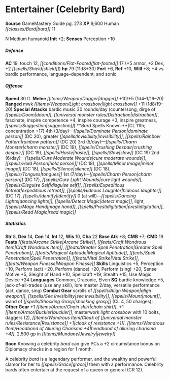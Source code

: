 ﻿---
cssclass: [monsters]
title1: Entertainer (Celebrity Bard)
title2: Entertainer (Celebrity Bard)
CR: 10
sources:
- name: GameMastery Guide
  page: 273
  link: http://paizo.com/pathfinderRPG/v5748btpy8ffn
XP: 9600
race: Human
classes:
- bard 11
alignment: N
size: Medium
type: humanoid
initiative:
  bonus: 2
AC:
  AC: 19
  touch: 12
  flat_footed: 17
  components:
    armor: 5
    dex: 2
    shield: 2
HP:
  HP: 79
  long: 11d8+30
saves:
  fort: 6
  ref: 10
  will: 8
  other: +4 vs. bardic performance, language-dependent, and sonic
speeds:
  base: 30
attacks:
  melee:
  - - text: dagger +10/+5 (1d4-1/19-20)
      entries:
      - - damage: 1d4-1
          crit_range: 19-20
      attack: dagger
      bonus:
      - 10
      - 5
  ranged:
  - - text: mwk light crossbow +11 (1d8/19-20)
      entries:
      - - damage: 1d8
          crit_range: 19-20
      attack: mwk light crossbow
      bonus:
      - 11
  special:
  - bardic music 30 rounds/day (countersong, dirge of doom, distraction, fascinate,
    inspire competence +4, inspire courage +3, inspire greatness, suggestion)
spells:
  entries:
  - name: dominate person
    source: Bard
    level: 4
    DC: 20
  - name: greater invisibility
    source: Bard
    level: 4
  - name: rainbow pattern
    source: Bard
    level: 4
    DC: 20
  - name: charm monster
    source: Bard
    level: 3
    DC: 19
  - name: crushing despair
    source: Bard
    level: 3
    DC: 19
  - name: haste
    source: Bard
    level: 3
  - name: slow
    source: Bard
    level: 3
    DC: 19
  - name: cure moderate wounds
    source: Bard
    level: 2
  - name: hold person
    source: Bard
    level: 2
    DC: 18
  - name: minor image
    source: Bard
    level: 2
    DC: 18
  - name: silence
    source: Bard
    level: 2
    DC: 18
  - name: tongues
    source: Bard
    level: 2
  - name: charm person
    source: Bard
    level: 1
    DC: 17
  - name: cure light wounds
    source: Bard
    level: 1
  - name: disguise self
    source: Bard
    level: 1
  - name: expeditious retreat
    source: Bard
    level: 1
  - name: hideous laughter
    source: Bard
    level: 1
    DC: 17
  - name: identify
    source: Bard
    level: 1
  - name: dancing lights
    source: Bard
    level: 0
  - name: detect magic
    source: Bard
    level: 0
  - name: light
    source: Bard
    level: 0
  - name: mage hand
    source: Bard
    level: 0
  - name: prestidigitation
    source: Bard
    level: 0
  - name: read magic
    source: Bard
    level: 0
  sources:
  - name: Bard
    type: known
    CL: 11
    concentration: 17
    slots:
      4: 3
      3: 5
      2: 6
      1: 7
      0: at-will
ability_scores:
  STR: 8
  DEX: 14
  CON: 14
  INT: 12
  WIS: 10
  CHA: 22
BAB: 8
CMB: 7
CMD: 19
feats:
- name: Arcane Strike
- name: Craft Wondrous Item
- name: Greater Spell Penetration
- name: Magical Aptitude
- name: Spell Penetration
- name: Vital Strike
- name: Weapon Finesse
skills:
  Linguistics: 5
  Perception: 10
  Perform (act): 20
  Perform (dance): 20
  Perform (sing): 20
  Sense Motive: 5
  Sleight of Hand: 10
  Spellcraft: 19
  Stealth: 15
  Use Magic Device: 24
languages:
- Common
- Draconic
- Elven
special_qualities:
- bardic knowledge +5
- jack-of-all-trades (use any skill)
- lore master 2/day
- versatile performance (act, dance, sing)
gear:
  combat:
  - scrolls of align weapon
  - see invisibility
  - mount
  - wand of shocking grasp (CL 4, 50 charges)
  other:
  - +1 chain shirt
  - +1 buckler
  - masterwork light crossbow with 10 bolts
  - daggers (2)
  - cloak of resistance +1
  - headband of alluring charisma +4
  - 2,500 gp in jewelry
npc_boon: Knowing a celebrity bard can give PCs a +2 circumstance bonus on Diplomacy
  checks in a region for 1 month.
desc_long: A celebrity bard is a legendary performer, and the wealthy and powerful
  clamor for her to grace them with a performance. Celebrity bards often entertain
  at the request of a queen or general (CR 12).

---

# Entertainer (Celebrity Bard)

**Source** GameMastery Guide pg. 273
**XP** 9,600
Human _[[classes/Bard|bard]]_ 11

N Medium humanoid
**Init** +2; **Senses** Perception +10

##### Defense

**AC** 19, touch 12, _[[conditions/Flat-Footed|flat-footed]]_ 17 (+5 armor, +2 Dex, +2 _[[spells/Shield|shield]]_)
**hp** 79 (11d8+30)
**Fort** +6, **Ref** +10, **Will** +8; +4 vs. bardic performance, language–dependent, and sonic

##### Offense
**Speed** 30 ft.
**Melee** _[[items/Weapon/Dagger|dagger]]_ +10/+5 (1d4–1/19–20)
**Ranged** mwk _[[items/Weapon/Light crossbow|light crossbow]]_ +11 (1d8/19–20)
**Special Attacks** bardic music 30 rounds/day (countersong, dirge of _[[spells/Doom|doom]]_, _[[universal monster rules/Distraction|distraction]]_, fascinate, inspire competence +4, inspire courage +3, inspire greatness, _[[spells/Suggestion|suggestion]]_)
**_Bard_ Spells Known **(CL 11th; concentration +17)
4th (3/day)—_[[spells/Dominate Person|dominate person]]_ (DC 20), greater _[[spells/Invisibility|invisibility]]_, _[[spells/Rainbow Pattern|rainbow pattern]]_ (DC 20)
3rd (5/day)—_[[spells/Charm Monster|charm monster]]_ (DC 19), _[[spells/Crushing Despair|crushing despair]]_ (DC 19), _[[spells/Haste|haste]]_, _[[spells/Slow|slow]]_ (DC 19)
2nd (6/day)—_[[spells/Cure Moderate Wounds|cure moderate wounds]]_, _[[spells/Hold Person|hold person]]_ (DC 18), _[[spells/Minor Image|minor image]]_ (DC 18), _[[spells/Silence|silence]]_ (DC 18), _[[spells/Tongues|tongues]]_
1st (7/day)—_[[spells/Charm Person|charm person]]_ (DC 17), _[[spells/Cure Light Wounds|cure light wounds]]_, _[[spells/Disguise Self|disguise self]]_, _[[spells/Expeditious Retreat|expeditious retreat]]_, _[[spells/Hideous Laughter|hideous laughter]]_ (DC 17), _[[spells/Identify|identify]]_
0 (at will)—_[[spells/Dancing Lights|dancing lights]]_, _[[spells/Detect Magic|detect magic]]_, light, _[[spells/Mage Hand|mage hand]]_, _[[spells/Prestidigitation|prestidigitation]]_, _[[spells/Read Magic|read magic]]_

##### Statistics
**Str** 8, **Dex** 14, **Con** 14, **Int** 12, **Wis** 10, **Cha** 22
**Base Atk** +8; **CMB** +7; **CMD** 19
**Feats** _[[feats/Arcane Strike|Arcane Strike]]_, _[[feats/Craft Wondrous Item|Craft Wondrous Item]]_, _[[feats/Greater Spell Penetration|Greater Spell Penetration]]_, _[[feats/Magical Aptitude|Magical Aptitude]]_, _[[feats/Spell Penetration|Spell Penetration]]_, _[[feats/Vital Strike|Vital Strike]]_, _[[feats/Weapon Finesse|Weapon Finesse]]_
**Skills** Linguistics +5, Perception +10, Perform (act) +20, Perform (dance) +20, Perform (sing) +20, Sense Motive +5, Sleight of Hand +10, Spellcraft +19, Stealth +15, Use Magic Device +24
**Languages** Common, Draconic, Elven
**SQ** bardic knowledge +5, jack-of-all-trades (use any skill), lore master 2/day, versatile performance (act, dance, sing)
**Combat Gear** scrolls of _[[spells/Align Weapon|align weapon]]_, _[[spells/See Invisibility|see invisibility]]_, _[[spells/Mount|mount]]_, wand of _[[spells/Shocking Grasp|shocking grasp]]_ (CL 4, 50 charges); **Other Gear** +1 _[[items/Armor/Chain shirt|chain shirt]]_, +1 _[[items/Armor/Buckler|buckler]]_, masterwork _light crossbow_ with 10 bolts, daggers (2), _[[items/Wondrous Item/Cloak of _[[universal monster rules/Resistance|Resistance]]_ +1|cloak of _resistance_ +1]]_, _[[items/Wondrous Item/Headband of Alluring Charisma +4|headband of alluring charisma +4]]_, 2,500 gp in _[[items/Mundane/Jewelry|jewelry]]_

**Boon** Knowing a celebrity _bard_ can give PCs a +2 circumstance bonus on Diplomacy checks in a region for 1 month.

A celebrity _bard_ is a legendary performer, and the wealthy and powerful clamor for her to _[[spells/Grace|grace]]_ them with a performance. Celebrity bards often entertain at the request of a queen or general (CR 12).